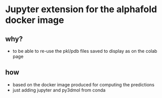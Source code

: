 # Jupyter extension for the alphafold docker image

## why?
- to be able to re-use the pkl/pdb files saved to display as on the colab page

## how
- based on the docker image produced for computing the predictions
- just adding jupyter and py3dmol from conda


